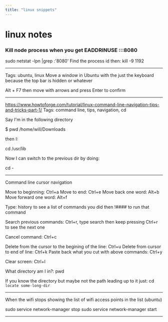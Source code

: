 ```yaml
---
title: "linux snippets"
---
```


# linux notes

### Kill node process when you get EADDRINUSE :::8080

sudo netstat -lpn |grep :'8080'
Find the process id then:
kill -9 1192


--------------------------------------------------
Tags: ubuntu, linux
Move a window in Ubuntu with the just the keyboard
because the top bar is hidden or whatever

Alt + F7 then move with arrows and press Enter to confirm



--------------------------------------------------
https://www.howtoforge.com/tutorial/linux-command-line-navigation-tips-and-tricks-part-1/
Tags: command line, tips, navigation, cd

Say I'm in the following directory

$ pwd
/home/will/Downloads

then I:

cd /usr/lib

Now I can switch to the previous dir by doing:

cd -



--------------------------------------------------
Command line cursor navigation

Move to beginning: Ctrl+a
Move to end: Ctrl+e
Move back one word: Alt+b
Move forward one word: Alt+f

Type: history to see a list of commands you did
then !#### to run that command

Search previous commands: Ctrl+r, type search then keep pressing Ctrl+r to see the next one

Cancel command: Ctrl+c

Delete from the cursor to the begining of the line: Ctrl+u
Delete from cursor to end of line: Ctrl+k
Paste back what you cut with above commands: Ctrl+y

Clear screen: Ctrl+l 

What directory am I in?: pwd

If you know the directory but maybe not the path leading up to it just:
cd `locate some-long-dir`


--------------------------------------------------
When the wifi stops showing the list of wifi access points in the list (ubuntu)

sudo service network-manager stop
sudo service network-manager start







--------------------------------------------------